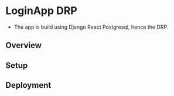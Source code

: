 # LoginApp DRP

* The app is build using Django React Postgresql, hence the DRP.

## Overview
## Setup
## Deployment

